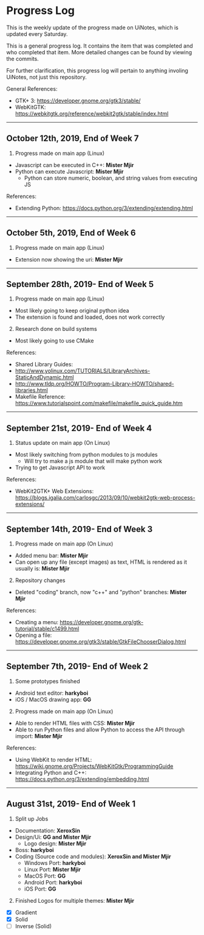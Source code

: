 # Progress Log
This is the weekly update of the progress made on UiNotes, which is updated every Saturday.

This is a general progress log. It contains the item that was completed and who completed that item. More detailed changes can be found by viewing the commits.

For further clarification, this progress log will pertain to anything involing UiNotes, not just this repository.

General References:
* GTK+ 3: https://developer.gnome.org/gtk3/stable/
* WebKitGTK: https://webkitgtk.org/reference/webkit2gtk/stable/index.html
----------------------

## October 12th, 2019, End of Week 7
1. Progress made on main app (Linux)
  * Javascript can be executed in C++: **Mister Mjir**
  * Python can execute Javascript: **Mister Mjir**
    * Python can store numeric, boolean, and string values from executing JS

References:
  * Extending Python: https://docs.python.org/3/extending/extending.html
  
----------------------

## October 5th, 2019, End of Week 6
1. Progress made on main app (Linux)
  * Extension now showing the uri: **Mister Mjir**
  
----------------------

## September 28th, 2019- End of Week 5
1. Progress made on main app (Linux)
  * Most likely going to keep original python idea
  * The extension is found and loaded, does not work correctly
2. Research done on build systems
  * Most likely going to use CMake

References:
 * Shared Library Guides:
  * http://www.yolinux.com/TUTORIALS/LibraryArchives-StaticAndDynamic.html
  * http://www.tldp.org/HOWTO/Program-Library-HOWTO/shared-libraries.html
 * Makefile Reference: https://www.tutorialspoint.com/makefile/makefile_quick_guide.htm
 
----------------------

## September 21st, 2019- End of Week 4
1. Status update on main app (On Linux)
  * Most likely switching from python modules to js modules
    * Will try to make a js module that will make python work
  * Trying to get Javascript API to work

References:
* WebKit2GTK+ Web Extensions: https://blogs.igalia.com/carlosgc/2013/09/10/webkit2gtk-web-process-extensions/

----------------------

## September 14th, 2019- End of Week 3
1. Progress made on main app (On Linux)
  * Added menu bar: **Mister Mjir**
  * Can open up any file (except images) as text, HTML is rendered as it usually is: **Mister Mjir**
2. Repository changes
  * Deleted "coding" branch, now "c++" and "python" branches: **Mister Mjir**

  References:
  * Creating a menu: https://developer.gnome.org/gtk-tutorial/stable/c1499.html
  * Opening a file: https://developer.gnome.org/gtk3/stable/GtkFileChooserDialog.html

----------------------

## September 7th, 2019- End of Week 2
1. Some prototypes finished
  * Android text editor: **harkyboi**
  * iOS / MacOS drawing app: **GG**
2. Progress made on main app (On Linux)
  * Able to render HTML files with CSS: **Mister Mjir**
  * Able to run Python files and allow Python to access the API through import: **Mister Mjir**

  References:
  * Using WebKit to render HTML: https://wiki.gnome.org/Projects/WebKitGtk/ProgrammingGuide
  * Integrating Python and C++: https://docs.python.org/3/extending/embedding.html

----------------------

## August 31st, 2019- End of Week 1
1. Split up Jobs
  * Documentation: **XeroxSin**
  * Design/Ui: **GG and Mister Mjir**
    * Logo design: **Mister Mjir**
  * Boss: **harkyboi**
  * Coding (Source code and modules): **XeroxSin and Mister Mjir**
    * Windows Port: **harkyboi**
    * Linux Port: **Mister Mjir**
    * MacOS Port: **GG**
    * Android Port: **harkyboi**
    * iOS Port: **GG**
2. Finished Logos for multiple themes: **Mister Mjir**
  * [x] Gradient
  * [x] Solid
  * [ ] Inverse (Solid)
